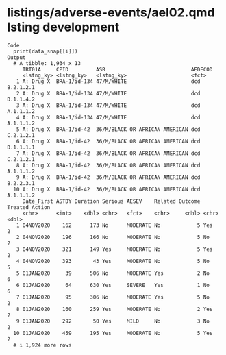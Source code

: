 # listings/adverse-events/ael02.qmd lsting development

    Code
      print(data_snap[[i]])
    Output
      # A tibble: 1,934 x 13
         TRT01A     CPID         ASR                            AEDECOD      
         <lstng_ky> <lstng_ky>   <lstng_ky>                     <fct>        
       1 A: Drug X  BRA-1/id-134 47/M/WHITE                     dcd B.2.1.2.1
       2 A: Drug X  BRA-1/id-134 47/M/WHITE                     dcd D.1.1.4.2
       3 A: Drug X  BRA-1/id-134 47/M/WHITE                     dcd A.1.1.1.2
       4 A: Drug X  BRA-1/id-134 47/M/WHITE                     dcd A.1.1.1.2
       5 A: Drug X  BRA-1/id-42  36/M/BLACK OR AFRICAN AMERICAN dcd C.2.1.2.1
       6 A: Drug X  BRA-1/id-42  36/M/BLACK OR AFRICAN AMERICAN dcd D.1.1.1.1
       7 A: Drug X  BRA-1/id-42  36/M/BLACK OR AFRICAN AMERICAN dcd C.2.1.2.1
       8 A: Drug X  BRA-1/id-42  36/M/BLACK OR AFRICAN AMERICAN dcd A.1.1.1.2
       9 A: Drug X  BRA-1/id-42  36/M/BLACK OR AFRICAN AMERICAN dcd B.2.2.3.1
      10 A: Drug X  BRA-1/id-42  36/M/BLACK OR AFRICAN AMERICAN dcd A.1.1.1.2
         Date_First ASTDY Duration Serious AESEV    Related Outcome Treated Action
         <chr>      <int>    <dbl> <chr>   <fct>    <chr>     <dbl> <chr>    <dbl>
       1 04NOV2020    162      173 No      MODERATE No            5 Yes          2
       2 04NOV2020    196      166 No      MODERATE No            5 No           2
       3 04NOV2020    321      149 Yes     MODERATE No            5 Yes          2
       4 04NOV2020    393       43 Yes     MODERATE No            5 No           5
       5 01JAN2020     39      506 No      MODERATE Yes           2 No           6
       6 01JAN2020     64      630 Yes     SEVERE   Yes           1 No           6
       7 01JAN2020     95      306 No      MODERATE Yes           5 No           2
       8 01JAN2020    160      259 Yes     MODERATE No            2 Yes          2
       9 01JAN2020    292       50 Yes     MILD     No            3 No           2
      10 01JAN2020    459      195 Yes     MODERATE No            5 Yes          2
      # i 1,924 more rows

